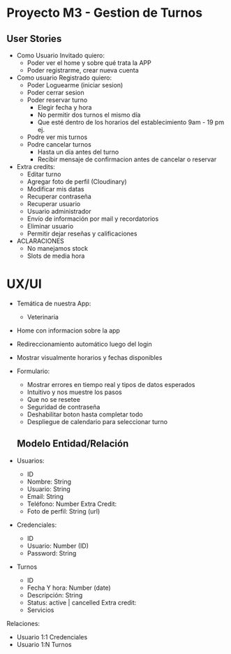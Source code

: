 # Proyecto M3 - Gestion de Turnos

## User Stories
- Como Usuario Invitado quiero:
    - Poder ver el home y sobre qué trata la APP
    - Poder registrarme, crear nueva cuenta
- Como usuario Registrado quiero:
    - Poder Loguearme (iniciar sesion)
    - Poder cerrar sesion
    - Poder reservar turno
        - Elegir fecha y hora
        - No permitir dos turnos el mismo día
        - Que esté dentro de los horarios del establecimiento 9am - 19 pm ej.
    - Podre ver mis turnos
    - Podre cancelar turnos
        - Hasta un día antes del turno
        - Recibir mensaje de confirmacion antes de cancelar o reservar
- Extra credits:
    - Editar turno
    - Agregar foto de perfil (Cloudinary)
    - Modificar mis datas
    - Recuperar contraseña
    - Recuperar usuario
    - Usuario administrador
    - Envío de información por mail y recordatorios
    - Eliminar usuario
    - Permitir dejar reseñas y calificaciones
- ACLARACIONES
    - No manejamos stock
    - Slots de media hora

# UX/UI
- Temática de nuestra App:
    - Veterinaria
- Home con informacion sobre la app
- Redireccionamiento automático luego del login
- Mostrar visualmente horarios y fechas disponibles
- Formulario:
    - Mostrar errores en tiempo real y tipos de datos esperados
    - Intuitivo y nos muestre los pasos
    - Que no se resetee
    - Seguridad de contraseña
    - Deshabilitar boton hasta completar todo
    - Despliegue de calendario para seleccionar turno

    ## Modelo Entidad/Relación
- Usuarios:
    - ID
    - Nombre: String
    - Usuario: String
    - Email: String
    - Teléfono: Number
    Extra Credit:
    - Foto de perfil: String (url)
- Credenciales:
    - ID
    - Usuario: Number (ID)
    - Password: String
- Turnos
    - ID
    - Fecha Y hora: Number (date)
    - Descripción: String
    - Status: active | cancelled
Extra credit:
    - Servicios


Relaciones:
- Usuario 1:1 Credenciales
- Usuario 1:N Turnos